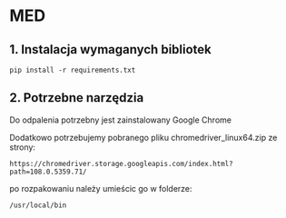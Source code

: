 # MED

## 1. Instalacja wymaganych bibliotek
```requirements
pip install -r requirements.txt
```

## 2. Potrzebne narzędzia
Do odpalenia potrzebny jest zainstalowany Google Chrome

Dodatkowo potrzebujemy pobranego pliku chromedriver_linux64.zip ze strony:
```
https://chromedriver.storage.googleapis.com/index.html?path=108.0.5359.71/
```
po rozpakowaniu należy umieścic go w folderze:
```
/usr/local/bin
```